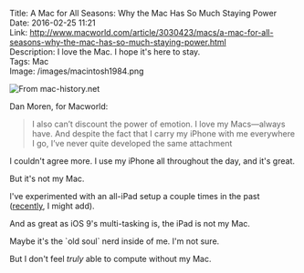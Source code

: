 Title: A Mac for All Seasons: Why the Mac Has So Much Staying Power  
Date: 2016-02-25 11:21  
Link: http://www.macworld.com/article/3030423/macs/a-mac-for-all-seasons-why-the-mac-has-so-much-staying-power.html  
Description: I love the Mac. I hope it's here to stay.  
Tags: Mac  
Image: /images/macintosh1984.png  

![From mac-history.net][1]

Dan Moren, for Macworld:

> I also can’t discount the power of emotion. I love my Macs—always have. And despite the fact that I carry my iPhone with me everywhere I go, I’ve never quite developed the same attachment

I couldn't agree more. I use my iPhone all throughout the day, and it's great.

But it's not my Mac.

I've experimented with an all-iPad setup a couple times in the past ([recently][2], I might add).

And as great as iOS 9's multi-tasking is, the iPad is not my Mac.

Maybe it's the \`old soul\` nerd inside of me. I'm not sure.

But I don't feel *truly* able to compute without my Mac.

[1]: /images/macintosh1984.jpg "The original Macintosh from 1984"
[2]: /2016/1/25/macbookless-part-iib-adventures-with-an-ipad-part-i